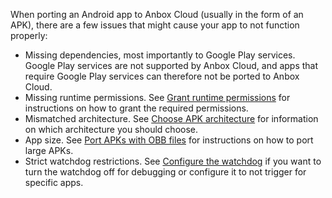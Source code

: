 When porting an Android app to Anbox Cloud (usually in the form of an APK), there are a few issues that might cause your app to not function properly:

* Missing dependencies, most importantly to Google Play services. Google Play services are not supported by Anbox Cloud, and apps that require Google Play services can therefore not be ported to Anbox Cloud.
* Missing runtime permissions. See [Grant runtime permissions](https://discourse.ubuntu.com/t/grant-runtime-permissions/26054) for instructions on how to grant the required permissions.
* Mismatched architecture. See [Choose APK architecture](https://discourse.ubuntu.com/t/choose-apk-architecture/26055) for information on which architecture you should choose.
* App size. See [Port APKs with OBB files](https://discourse.ubuntu.com/t/port-apks-with-obb-files/26056) for instructions on how to port large APKs.
* Strict watchdog restrictions. See [Configure the watchdog](https://discourse.ubuntu.com/t/configure-the-watchdog/26057) if you want to turn the watchdog off for debugging or configure it to not trigger for specific apps.
